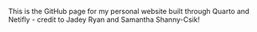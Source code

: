 This is the GitHub page for my personal website built through Quarto and Netifly - credit to Jadey Ryan and Samantha Shanny-Csik!

